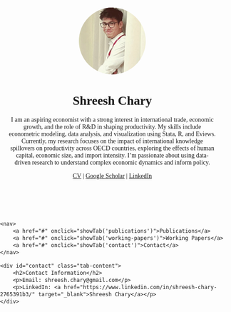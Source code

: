 <html lang="en">
<head>
    <meta charset="UTF-8">
    <meta name="viewport" content="width=device-width, initial-scale=1.0">
    <title>Shreesh Chary</title>
    <style>
        body {
            font-family: Times, sans-serif;
            margin: 0;
            padding: 0;
        }
        header {
            text-align: center;
            padding: 20px;
        }
        nav {
            display: flex;
            justify-content: center;
            background-color: #333;
        }
        nav a {
            color: white;
            padding: 14px 20px;
            text-decoration: none;
            text-align: center;
        }
        nav a:hover {
            background-color: #ddd;
            color: black;
        }
        .tab-content {
            padding: 20px;
            display: none;
        }
        #home {
            display: block;
        }
        .profile-img {
            width: 150px;
            height: 150px;
            border-radius: 50%;
            object-fit: cover;
        }
    </style>
    <script>
        function showTab(tabId) {
            // Hide all content
            var contents = document.getElementsByClassName('tab-content');
            for (var i = 0; i < contents.length; i++) {
                contents[i].style.display = 'none';
            }
            // Show the selected tab content
            document.getElementById(tabId).style.display = 'block';
        }
    </script>
</head>
<body>
    <header>
     <img src="https://raw.githubusercontent.com/ShreeshChary/ShreeshChary.github.io/main/20240906_095925.jpg" alt="Shreesh Chary" class="profile-img">
        <h1>Shreesh Chary</h1>
        <p>I am an aspiring economist with a strong interest in international trade, economic growth, and the role of R&D in shaping productivity. My skills include econometric modeling, data analysis, and visualization using Stata, R, and Eviews. Currently, my research focuses on the impact of international knowledge spillovers on productivity across OECD countries, exploring the effects of human capital, economic size, and import intensity. I’m passionate about using data-driven research to understand complex economic dynamics and inform policy.</p>
        <p>
            <a href="https://raw.githubusercontent.com/<ShreeshChary>/<ShreeshChary.github.io>/CV.pdf" target="_blank">CV</a> |
            <a href="https://scholar.google.com/citations?user=zV1w51QAAAAJ&hl=en&oi=ao" target="_blank">Google Scholar</a> |
            <a href="https://www.linkedin.com/in/shreesh-chary-2765391b3/" target="_blank">LinkedIn</a>
        </p>
    </header>

    <nav>
        <a href="#" onclick="showTab('publications')">Publications</a>
        <a href="#" onclick="showTab('working-papers')">Working Papers</a>
        <a href="#" onclick="showTab('contact')">Contact</a>
    </nav>

<div id="publications" class="tab-content">
    <h2>Publications</h2>
    <ul>
        <li><a href="https://www.tandfonline.com/doi/full/10.1080/23311886.2024.2350837" target="_blank">On the role of military spending: an economic thought perspective</a> with Niharika Singh, June 2024</li>
        <li><a href="https://link.springer.com/article/10.1007/s11948-024-00475-3" target="_blank">Employee Grievance Redressal and Corporate Ethics: Lessons from the Boeing 737-MAX Crashes</a>, May 2024</li>
        <li><a href="https://doi.org/10.1080/14799855.2024.2326412" target="_blank">Political Regimes and Self-Reliance in the Indian Arms Industry</a> with Krishna Kanta Roy, April 2024</li>
        <li><a href="https://doi.org/10.1108/JES-05-2023-0265" target="_blank">The Nexus Between Arms Imports, Military Expenditures and Economic Growth of the Top Arms Importers in the World: a Pooled Mean Group Approach</a>, August 2023</li>
    </ul>
</div>

<div id="working-papers" class="tab-content">
    <h2>Working Papers & Unpublished Work</h2>
    <ul>
        <li><a href="https://www.researchgate.net/publication/383619716_Heterogeneity_and_Non-Linearities_in_International_RD_Spillovers_Evidence_Using_Novel_Panel_Estimators" target="_blank">Heterogeneity and Non-Linearities in International R&D Spillovers: Evidence from OECD Countries</a>, September 2024</li>
        <li><a href="https://www.researchsquare.com/article/rs-3789990/v1" target="_blank">An Empirical Investigation of Wagner's Law for Twelve Indian States: A Pooled Mean Group Approach Using Linear and Non-Linear Specifications</a>, with Prakash Choudhary and Namah Singh, December 2023</li>
    </ul>
</div>


    <div id="contact" class="tab-content">
        <h2>Contact Information</h2>
        <p>Email: shreesh.chary@gmail.com</p>
        <p>LinkedIn: <a href="https://www.linkedin.com/in/shreesh-chary-2765391b3/" target="_blank">Shreesh Chary</a></p>
    </div>
</body>
</html>

